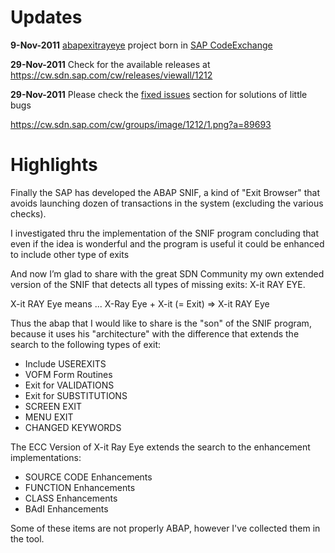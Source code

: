 # Updates #
**9-Nov-2011** [abapexitrayeye](https://cw.sdn.sap.com/cw/groups/abapexitrayeye) project born in [SAP CodeExchange](http://scn.sap.com/community/code-exchange)

**29-Nov-2011** Check for the available releases at https://cw.sdn.sap.com/cw/releases/viewall/1212

**29-Nov-2011** Please check the [fixed issues](https://cw.sdn.sap.com/cw/issues/viewall/1212) section for solutions of little bugs

https://cw.sdn.sap.com/cw/groups/image/1212/1.png?a=89693

# Highlights #
Finally the SAP has developed the ABAP SNIF, a kind of "Exit Browser" that avoids launching dozen of transactions in the system (excluding the various checks).

I investigated thru the implementation of the SNIF program concluding that even if the idea is wonderful and the program is useful it could be enhanced to include other type of exits

And now I’m glad to share with the great SDN Community my own extended version of the SNIF that detects all types of missing exits: X-it RAY EYE.

X-it RAY Eye means ... X-Ray Eye + X-it (= Exit) =>  X-it RAY Eye

Thus the abap that I would like to share is the "son" of the SNIF program, because it uses his "architecture" with the difference that extends the search to the following types of exit:

  * Include USEREXITS
  * VOFM Form Routines
  * Exit for VALIDATIONS
  * Exit for SUBSTITUTIONS
  * SCREEN EXIT
  * MENU EXIT
  * CHANGED KEYWORDS

The ECC Version of X-it Ray Eye extends the search to the enhancement implementations:

  * SOURCE CODE Enhancements
  * FUNCTION Enhancements
  * CLASS Enhancements
  * BAdI Enhancements

Some of these items are not properly ABAP, however I've collected them in the tool.
